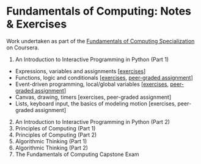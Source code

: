 # Fundamentals of Computing: Notes & Exercises

Work undertaken as part of the [Fundamentals of Computing Specialization](https://www.coursera.org/specializations/computer-fundamentals) on Coursera.

1. An Introduction to Interactive Programming in Python (Part 1)
  * Expressions, variables and assignments [[exercises](https://github.com/louiseswift/fundamentals-of-computing/blob/master/01_python-1/exercises.py)]
  * Functions, logic and conditionals [[exercises](https://github.com/louiseswift/fundamentals-of-computing/blob/master/01_python-1/exercises.py#L127), [peer-graded assignment](https://github.com/louiseswift/fundamentals-of-computing/blob/master/01_python-1/assignment-1.py)]
  * Event-driven programming, local/global variables [[exercises](https://github.com/louiseswift/fundamentals-of-computing/blob/master/01_python-1/exercises.py#L301), [peer-graded assignment](ttps://github.com/louiseswift/fundamentals-of-computing/blob/master/01_python-1/assignment-2.py)]
  * Canvas, drawing, timers [exercises, peer-graded assignment]
  * Lists, keyboard input, the basics of modeling motion [exercises, peer-graded assignment]
2. An Introduction to Interactive Programming in Python (Part 2)
3. Principles of Computing (Part 1)
4. Principles of Computing (Part 2)
5. Algorithmic Thinking (Part 1)
6. Algorithmic Thinking (Part 2)
7. The Fundamentals of Computing Capstone Exam
